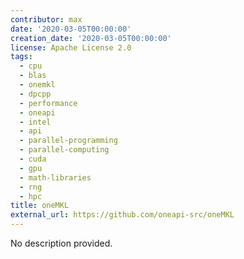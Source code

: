 ```yaml
---
contributor: max
date: '2020-03-05T00:00:00'
creation_date: '2020-03-05T00:00:00'
license: Apache License 2.0
tags:
  - cpu
  - blas
  - onemkl
  - dpcpp
  - performance
  - oneapi
  - intel
  - api
  - parallel-programming
  - parallel-computing
  - cuda
  - gpu
  - math-libraries
  - rng
  - hpc
title: oneMKL
external_url: https://github.com/oneapi-src/oneMKL
---
```


No description provided.
